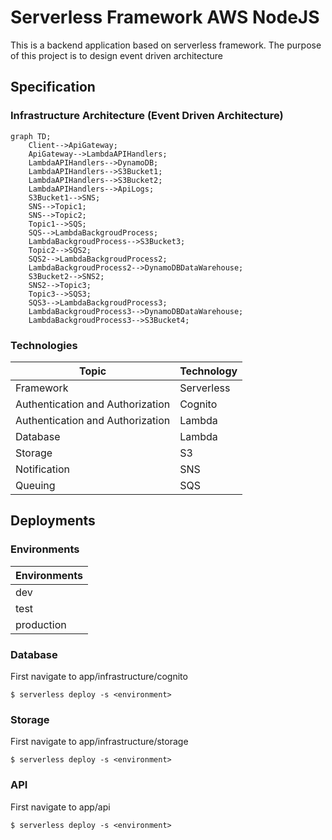 # Serverless Framework AWS NodeJS

This is a backend application based on serverless framework.
The purpose of this project is to design event driven architecture

## Specification

### Infrastructure Architecture (Event Driven Architecture)

```mermaid
graph TD;
    Client-->ApiGateway;
    ApiGateway-->LambdaAPIHandlers;
    LambdaAPIHandlers-->DynamoDB;
    LambdaAPIHandlers-->S3Bucket1;
    LambdaAPIHandlers-->S3Bucket2;
    LambdaAPIHandlers-->ApiLogs;
    S3Bucket1-->SNS;
    SNS-->Topic1;
    SNS-->Topic2;
    Topic1-->SQS;
    SQS-->LambdaBackgroudProcess;
    LambdaBackgroudProcess-->S3Bucket3;
    Topic2-->SQS2;
    SQS2-->LambdaBackgroudProcess2;
    LambdaBackgroudProcess2-->DynamoDBDataWarehouse;
    S3Bucket2-->SNS2;
    SNS2-->Topic3;
    Topic3-->SQS3;
    SQS3-->LambdaBackgroudProcess3;
    LambdaBackgroudProcess3-->DynamoDBDataWarehouse;
    LambdaBackgroudProcess3-->S3Bucket4;
```

### Technologies

| Topic                            | Technology    |
| -------------------------------- | ------------- |
| Framework                        | Serverless    |
| Authentication and Authorization | Cognito       |
| Authentication and Authorization | Lambda        |
| Database                         | Lambda        |
| Storage                          | S3            |
| Notification                     | SNS           |
| Queuing                          | SQS           |

## Deployments

### Environments

| Environments   |
| -------------- |
| dev            |
| test           |
| production     |

### Database

First navigate to app/infrastructure/cognito

```
$ serverless deploy -s <environment>
```

### Storage

First navigate to app/infrastructure/storage

```
$ serverless deploy -s <environment>
```

### API

First navigate to app/api

```
$ serverless deploy -s <environment>
```